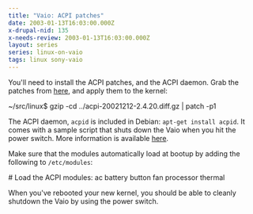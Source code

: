 ```yaml
---
title: "Vaio: ACPI patches"
date: 2003-01-13T16:03:00.000Z
x-drupal-nid: 135
x-needs-review: 2003-01-13T16:03:00.000Z
layout: series
series: linux-on-vaio
tags: linux sony-vaio
---
```

You'll need to install the ACPI patches, and the ACPI daemon. Grab the patches from [here](http://sourceforge.net/project/showfiles.php?group_id=36832), and apply them to the kernel:

<div class="snippet">
    ~/src/linux$ gzip -cd ../acpi-20021212-2.4.20.diff.gz | patch -p1

</div>

The ACPI daemon, `acpid` is included in Debian: `apt-get install acpid`. It comes with a sample script that shuts down the Vaio when you hit the power switch. More information is available [here](http://acpid.sourceforge.net/).

Make sure that the modules automatically load at bootup by adding the following to `/etc/modules`:

<div class="snippet">
    # Load the ACPI modules:
    ac
    battery
    button
    fan
    processor
    thermal

</div>

When you've rebooted your new kernel, you should be able to cleanly shutdown the Vaio by using the power switch.

